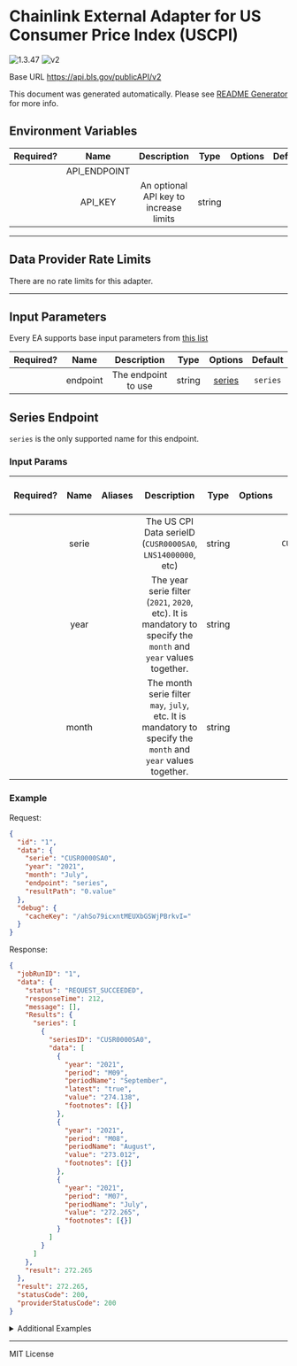 # Chainlink External Adapter for US Consumer Price Index (USCPI)

![1.3.47](https://img.shields.io/github/package-json/v/smartcontractkit/external-adapters-js?filename=packages/sources/uscpi-one/package.json) ![v2](https://img.shields.io/badge/framework%20version-v2-blueviolet)

Base URL https://api.bls.gov/publicAPI/v2

This document was generated automatically. Please see [README Generator](../../scripts#readme-generator) for more info.

## Environment Variables

| Required? |     Name     |              Description               |  Type  | Options | Default |
| :-------: | :----------: | :------------------------------------: | :----: | :-----: | :-----: |
|           | API_ENDPOINT |                                        |        |         |         |
|           |   API_KEY    | An optional API key to increase limits | string |         |         |

---

## Data Provider Rate Limits

There are no rate limits for this adapter.

---

## Input Parameters

Every EA supports base input parameters from [this list](../../core/bootstrap#base-input-parameters)

| Required? |   Name   |     Description     |  Type  |          Options           | Default  |
| :-------: | :------: | :-----------------: | :----: | :------------------------: | :------: |
|           | endpoint | The endpoint to use | string | [series](#series-endpoint) | `series` |

## Series Endpoint

`series` is the only supported name for this endpoint.

### Input Params

| Required? | Name  | Aliases |                                                   Description                                                   |  Type  | Options |    Default    | Depends On | Not Valid With |
| :-------: | :---: | :-----: | :-------------------------------------------------------------------------------------------------------------: | :----: | :-----: | :-----------: | :--------: | :------------: |
|           | serie |         |                           The US CPI Data serieID (`CUSR0000SA0`, `LNS14000000`, etc)                           | string |         | `CUSR0000SA0` |            |                |
|           | year  |         | The year serie filter (`2021`, `2020`, etc). It is mandatory to specify the `month` and `year` values together. | string |         |               |            |                |
|           | month |         |  The month serie filter `may`, `july`, etc. It is mandatory to specify the `month` and `year` values together.  | string |         |               |            |                |

### Example

Request:

```json
{
  "id": "1",
  "data": {
    "serie": "CUSR0000SA0",
    "year": "2021",
    "month": "July",
    "endpoint": "series",
    "resultPath": "0.value"
  },
  "debug": {
    "cacheKey": "/ahSo79icxntMEUXbGSWjPBrkvI="
  }
}
```

Response:

```json
{
  "jobRunID": "1",
  "data": {
    "status": "REQUEST_SUCCEEDED",
    "responseTime": 212,
    "message": [],
    "Results": {
      "series": [
        {
          "seriesID": "CUSR0000SA0",
          "data": [
            {
              "year": "2021",
              "period": "M09",
              "periodName": "September",
              "latest": "true",
              "value": "274.138",
              "footnotes": [{}]
            },
            {
              "year": "2021",
              "period": "M08",
              "periodName": "August",
              "value": "273.012",
              "footnotes": [{}]
            },
            {
              "year": "2021",
              "period": "M07",
              "periodName": "July",
              "value": "272.265",
              "footnotes": [{}]
            }
          ]
        }
      ]
    },
    "result": 272.265
  },
  "result": 272.265,
  "statusCode": 200,
  "providerStatusCode": 200
}
```

<details>
<summary>Additional Examples</summary>

Request:

```json
{
  "id": "1",
  "data": {
    "serie": "CUSR0000SA0",
    "year": "2021",
    "month": "July",
    "endpoint": "series",
    "resultPath": "0.value"
  },
  "debug": {
    "cacheKey": "/ahSo79icxntMEUXbGSWjPBrkvI="
  }
}
```

Response:

```json
{
  "jobRunID": "1",
  "data": {
    "status": "REQUEST_SUCCEEDED",
    "responseTime": 212,
    "message": [],
    "Results": {
      "series": [
        {
          "seriesID": "CUSR0000SA0",
          "data": [
            {
              "year": "2021",
              "period": "M09",
              "periodName": "September",
              "latest": "true",
              "value": "274.138",
              "footnotes": [{}]
            },
            {
              "year": "2021",
              "period": "M08",
              "periodName": "August",
              "value": "273.012",
              "footnotes": [{}]
            },
            {
              "year": "2021",
              "period": "M07",
              "periodName": "July",
              "value": "271.123",
              "footnotes": [{}]
            }
          ]
        }
      ]
    },
    "result": 271.123
  },
  "result": 271.123,
  "statusCode": 200,
  "providerStatusCode": 200
}
```

</details>

---

MIT License
